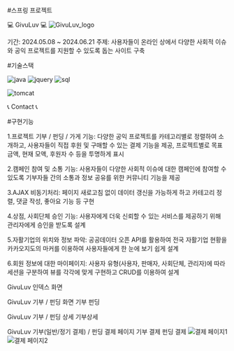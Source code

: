 #스프링 프로젝트

💻 GivuLuv 💻
![GivuLuv_logo](https://github.com/Akyungjin/SpringProject/assets/168511916/65e786a0-3e9d-4771-8fa3-a7914c4f462e)

기간: 2024.05.08 ~ 2024.06.21
주제: 사용자들이 온라인 상에서 다양한 사회적 이슈와 공익 프로젝트를 지원할 수 있도록 돕는 사이트 구축

#기술스택

![java](https://github.com/Akyungjin/SpringProject/assets/168511916/53823885-1e79-4d4d-9ea7-095f50ed684b)
![jquery](https://github.com/Akyungjin/SpringProject/assets/168511916/0cbc176c-031c-4e07-adb9-520360ad759e)
![sql](https://github.com/Akyungjin/SpringProject/assets/168511916/d524dd38-f53d-4b4f-902a-f667de25ac65)

![tomcat](https://github.com/Akyungjin/SpringProject/assets/168511916/78b95c65-b8dc-4a75-9ad3-3f926cf1a1ae)








  
 

📞 Contact 📞


#구현기능

1.프로젝트 기부 / 펀딩 / 가게 기능: 다양한 공익 프로젝트를 카테고리별로 정렬하여 소개하고, 사용자들이 직접 후원 및 구매할 수 있는 결제 기능을 제공, 프로젝트별로 목표 금액, 현재 모액, 후원자 수 등을 투명하게 표시

2.캠페인 참여 및 소통 기능: 사용자들이 다양한 사회적 이슈에 대한 캠페인에 참여할 수 있도록 기부자들 간의 소통과 정보 공유를 위한 커뮤니티 기능을 제공

3.AJAX 비동기처리: 페이지 새로고침 없이 데이터 갱신을 가능하게 하고 카테고리 정렬, 댓글 작성, 좋아요 기능 등 구현

4.상점, 사회단체 승인 기능: 사용자에게 더욱 신뢰할 수 있는 서비스를 제공하기 위해 관리자에게 승인을 받도록 설계

5.자활기업의 위치와 정보 파악: 공공데이터 오픈 API를 활용하여 전국 자활기업 현황을 카카오지도의 마커를 이용하여 사용자들에게 한 눈에 보기 쉽게 설계

6.회원 정보에 대한 마이페이지: 사용자 유형(사용자, 판매자, 사회단체, 관리자)에 따라 세션을 구분하여 뷰를 각각에 맞게 구현하고 CRUD를 이용하여 설계

GivuLuv 인덱스 화면 

GivuLuv 기부 / 펀딩 화면 기부 펀딩

GivuLuv 기부 / 펀딩 상세 기부상세 

GivuLuv 기부(일반/정기 결제) / 펀딩 결제 페이지 기부 결제 펀딩 결제
![결제 페이지1](https://github.com/Akyungjin/SpringProject/assets/168511916/363e36aa-e886-4921-b865-042344b57b5e)
![결제 페이지2](https://github.com/Akyungjin/SpringProject/assets/168511916/ef13a73d-0c33-4c25-aa20-c61405035659)

